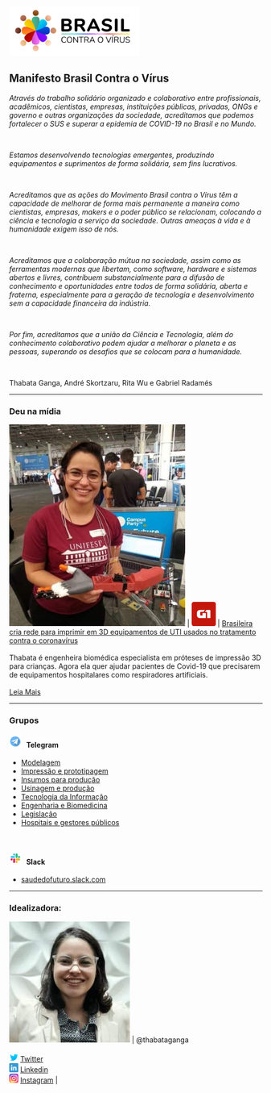 ![Brasil contra o vírus](images/logo.png "Brasil contra o vírus")


## Manifesto Brasil Contra o Vírus

_Através do trabalho solidário organizado e colaborativo entre profissionais, acadêmicos, cientistas, empresas, instituições públicas, privadas, ONGs e governo e outras organizações da sociedade, acreditamos que podemos fortalecer o SUS e superar a epidemia de COVID-19 no Brasil e no Mundo._

<br>

_Estamos desenvolvendo tecnologias emergentes, produzindo equipamentos e suprimentos de forma solidária, sem fins lucrativos._

<br>

_Acreditamos que as ações do Movimento Brasil contra o Vírus têm a capacidade de melhorar de forma mais permanente a maneira como cientistas, empresas, makers e o poder público se relacionam, colocando a ciência e tecnologia a serviço da sociedade. Outras ameaças à vida e à humanidade exigem isso de nós._

<br>

_Acreditamos que a colaboração mútua na sociedade, assim como as ferramentas modernas que libertam, como software, hardware e sistemas abertos e livres, contribuem substancialmente para a difusão de conhecimento e oportunidades entre todos de forma solidária, aberta e fraterna, especialmente para a geração de tecnologia e desenvolvimento sem a capacidade financeira da indústria._

<br>

_Por fim, acreditamos que a união da Ciência e Tecnologia, além do conhecimento colaborativo podem ajudar a melhorar o planeta e as pessoas, superando os desafios que se colocam para a humanidade._

<br>

Thabata Ganga, André Skortzaru, Rita Wu e Gabriel Radamés


---

### Deu na mídia

![Thabata](images/thabatha.jpg "Thabata") | ![G1](images/g1.png "G1") | [Brasileira cria rede para imprimir em 3D equipamentos de UTI usados no tratamento contra o coronavírus](https://g1.globo.com/bemestar/coronavirus/noticia/2020/03/20/brasileira-cria-rede-para-imprimir-em-3d-equipamentos-de-uti-usados-no-tratamento-contra-o-coronavirus.ghtml "Reportagem") <br> <br> Thabata é engenheira biomédica especialista em próteses de impressão 3D para crianças. Agora ela quer ajudar pacientes de Covid-19 que precisarem de equipamentos hospitalares como respiradores artificiais. <br> <br> [Leia Mais](https://g1.globo.com/bemestar/coronavirus/noticia/2020/03/20/brasileira-cria-rede-para-imprimir-em-3d-equipamentos-de-uti-usados-no-tratamento-contra-o-coronavirus.ghtml)


---

### Grupos

#### ![telegram](images/telegram.png) &nbsp; Telegram
-  [Modelagem](https://t.me/joinchat/LBLmhxklKYs76TRa1hpp5Q)
-  [Impressão e prototipagem](https://t.me/joinchat/LBLmhxwfhBlw6cDAQPtOWQ)
-  [Insumos para produção](https://t.me/joinchat/LBLmhx3IVZ-U4xVBiorQzA)
-  [Usinagem e produção](https://t.me/joinchat/LBLmhxizI7tuUH0M68FPJw)
-  [Tecnologia da Informação](https://t.me/joinchat/LBLmhxrS6ul9KmTAq5a2mQ)
-  [Engenharia e Biomedicina](https://t.me/joinchat/QkdZghpiAJ7hFevyUP3g1g)
-  [Legislação](https://t.me/joinchat/QkdZghsvjF1eCvF2DxvBXg)
-  [Hospitais e gestores públicos](https://t.me/joinchat/QkdZghfxTnK5XyeL6vu4oA)

<br>

#### ![slack](images/slack.png) &nbsp; Slack
- [saudedofuturo.slack.com](https://saudedofuturo.slack.com/)

---

### Idealizadora:

![Thabata](images/thabatha2.jpg) | @thabataganga <br> <br> ![twitter](images/twitter.png) [Twitter](https://twitter.com/thabataganga) <br> ![linkedin](images/linkedin.png) [Linkedin](https://br.linkedin.com/in/thabataganga) <br> ![instagram](images/instagram.png) [Instagram](https://www.instagram.com/thabataganga/?hl=pt-br) | &nbsp;
